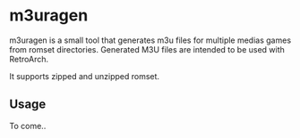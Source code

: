 m3uragen
========

m3uragen is a small tool that generates m3u files for multiple medias games from romset
directories. Generated M3U files are intended to be used with RetroArch.

It supports zipped and unzipped romset.

Usage
-----

To come..

